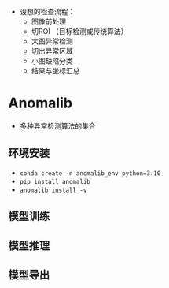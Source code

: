 - 设想的检查流程：
  - 图像前处理
  - 切ROI （目标检测或传统算法）
  - 大图异常检测
  - 切出异常区域
  - 小图缺陷分类
  - 结果与坐标汇总

# Anomalib

- 多种异常检测算法的集合

## 环境安装

- `conda create -n anomalib_env python=3.10` 
- `pip install anomalib` 
- `anomalib install -v` 

## 模型训练

## 模型推理

## 模型导出



